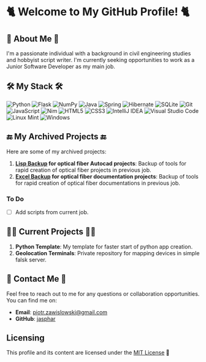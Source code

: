 # 🐈 Welcome to My GitHub Profile! 🐈

## 🤵 About Me 🤵
I'm a passionate individual with a background in civil engineering studies and hobbyist script writer. I'm currently seeking opportunities to work as a Junior Software Developer as my main job. 

## 🛠 My Stack 🛠
![Python](https://img.shields.io/badge/python-3670A0?style=for-the-badge&logo=python&logoColor=ffdd54) ![Flask](https://img.shields.io/badge/flask-%23000.svg?style=for-the-badge&logo=flask&logoColor=white) ![NumPy](https://img.shields.io/badge/numpy-%23013243.svg?style=for-the-badge&logo=numpy&logoColor=white)  ![Java](https://img.shields.io/badge/java-%23ED8B00.svg?style=for-the-badge&logo=openjdk&logoColor=white)  ![Spring](https://img.shields.io/badge/spring-%236DB33F.svg?style=for-the-badge&logo=spring&logoColor=white)  ![Hibernate](https://img.shields.io/badge/Hibernate-59666C?style=for-the-badge&logo=Hibernate&logoColor=white) ![SQLite](https://img.shields.io/badge/sqlite-%2307405e.svg?style=for-the-badge&logo=sqlite&logoColor=white)  ![Git](https://img.shields.io/badge/git-%23F05033.svg?style=for-the-badge&logo=git&logoColor=white)
![JavaScript](https://img.shields.io/badge/javascript-%23323330.svg?style=for-the-badge&logo=javascript&logoColor=%23F7DF1E) ![Nim](https://img.shields.io/badge/nim-%23FFE953.svg?style=for-the-badge&logo=nim&logoColor=white) ![HTML5](https://img.shields.io/badge/html5-%23E34F26.svg?style=for-the-badge&logo=html5&logoColor=white) ![CSS3](https://img.shields.io/badge/css3-%231572B6.svg?style=for-the-badge&logo=css3&logoColor=white)  ![IntelliJ IDEA](https://img.shields.io/badge/IntelliJIDEA-000000.svg?style=for-the-badge&logo=intellij-idea&logoColor=white)  ![Visual Studio Code](https://img.shields.io/badge/Visual%20Studio%20Code-0078d7.svg?style=for-the-badge&logo=visual-studio-code&logoColor=white)
![Linux Mint](https://img.shields.io/badge/Linux%20Mint-87CF3E?style=for-the-badge&logo=Linux%20Mint&logoColor=white)
![Windows](https://img.shields.io/badge/Windows-0078D6?style=for-the-badge&logo=windows&logoColor=white)

## 🔚 My Archived Projects 🔚
Here are some of my archived projects:

1. **[Lisp Backup](https://github.com/nobodybusiness/lisp-backup) for optical fiber Autocad projects**: Backup of tools for rapid creation of optical fiber projects in previous job.
2. **[Excel Backup](https://github.com/nobodybusiness/excel-backup) for optical fiber documentation projects**: Backup of tools for rapid creation of optical fiber documentations in previous job.

### To Do
- [ ] Add scripts from current job.

## 👷‍♂️ Current Projects 👷‍♂️
1. **Python Template**: My template for faster start of python app creation.
2. **Geolocation Terminals**: Private repository for mapping devices in simple falsk server.

## 📧 Contact Me 📧
Feel free to reach out to me for any questions or collaboration opportunities. You can find me on:

- **Email**: piotr.zawislowski@gmail.com
- **GitHub**: [jasphar](https://github.com/jasphar)

## Licensing
This profile and its content are licensed under the [MIT License](http://opensource.org/mit-license.php) 📝
